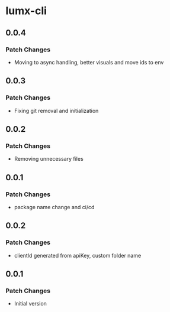 # lumx-cli

## 0.0.4

### Patch Changes

- Moving to async handling, better visuals and move ids to env

## 0.0.3

### Patch Changes

- Fixing git removal and initialization

## 0.0.2

### Patch Changes

- Removing unnecessary files

## 0.0.1

### Patch Changes

- package name change and ci/cd

## 0.0.2

### Patch Changes

- clientId generated from apiKey, custom folder name

## 0.0.1

### Patch Changes

- Initial version
